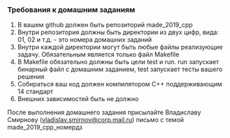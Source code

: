 ### Требования к домашним заданиям

1. В вашем github должен быть репозиторий made_2019_cpp
2. Внутри репозитория должны быть директории из двух цифр, вида: 01, 02 и т.д. - это номера домашних заданий
3. Внутри каждой директории могут быть любые файлы реализующие задачу. Обязательным является только файл Makefile
4. В Makefile обязательно должны быть цели test и run. run запускает бинарный файл с домашним заданием, test запускает тесты вашего решения
5. Собираться ваш код должен компилятором С++ поддерживающим 14 стандарт
6. Внешних зависимостей быть не должно

После выполнения домашнего задания присылайте Владиславу Смирнову (vladislav.smirnov@corp.mail.ru) письмо с темой made_2019_cpp_номердз
